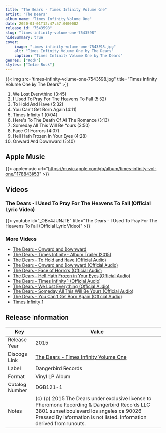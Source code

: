 ```yaml
---
title: "The Dears - Times Infinity Volume One"
artist: "The Dears"
album_name: "Times Infinity Volume One"
date: 2020-08-01T12:47:57.000000Z
release_id: "7543598"
slug: "times-infinity-volume-one-7543598"
hideSummary: true
cover:
    image: "times-infinity-volume-one-7543598.jpg"
    alt: "Times Infinity Volume One by The Dears"
    caption: "Times Infinity Volume One by The Dears"
genres: ["Rock"]
styles: ["Indie Rock"]
---
```


{{< img src="times-infinity-volume-one-7543598.jpg" title="Times Infinity Volume One by The Dears" >}}

<!-- section break -->

1. We Lost Everything (3:45)
2. I Used To Pray For The Heavens To Fall (5:32)
3. To Hold And Have (5:32)
4. You Can't Get Born Again (4:11)
5. Times Infinity 1 (0:04)
6. Here's To The Death Of All The Romance (3:13)
7. Someday All This Will Be Yours (3:50)
8. Face Of Horrors (4:07)
9. Hell Hath Frozen In Your Eyes (4:28)
10. Onward And Downward (3:40)

<!-- section break -->




## Apple Music
{{< applemusic url="https://music.apple.com/gb/album/times-infinity-vol-one/1178843853" >}}





## Videos
### The Dears - I Used To Pray For The Heavens To Fall (Official Lyric Video)
{{< youtube id="_OBe4JUNJTE" title="The Dears - I Used To Pray For The Heavens To Fall (Official Lyric Video)" >}}<br>

### More Videos

- [The Dears - Onward and Downward](https://www.youtube.com/watch?v=eYQNyqAGt-o)
- [The Dears - Times Infinity - Album Trailer (2015)](https://www.youtube.com/watch?v=cIPbYM4wlH4)
- [The Dears - To Hold and Have (Official Audio)](https://www.youtube.com/watch?v=24dTmS9FFxo)
- [The Dears - Onward and Downward (Official Audio)](https://www.youtube.com/watch?v=xO-QMe6lVdE)
- [The Dears - Face of Horrors (Official Audio)](https://www.youtube.com/watch?v=MGHcEzxny8Q)
- [The Dears - Hell Hath Frozen in Your Eyes (Official Audio)](https://www.youtube.com/watch?v=k_qxSErrmSs)
- [The Dears - Times Infinity 1 (Official Audio)](https://www.youtube.com/watch?v=CySo76hPUks)
- [The Dears - We Lost Everything (Official Audio)](https://www.youtube.com/watch?v=PuwRkHZXJMY)
- [The Dears - Someday All This Will Be Yours (Official Audio)](https://www.youtube.com/watch?v=8VWz2gIHCEU)
- [The Dears - You Can't Get Born Again (Official Audio)](https://www.youtube.com/watch?v=ClLQADLUZQc)
- [Times Infinity 1](https://www.youtube.com/watch?v=hYs4_Lt1ff0)


## Release Information
|  Key           | Value                                                |
| ---------------| ---------------------------------------------------- |
| Release Year   | 2015                                   |
| Discogs Link   | [The Dears - Times Infinity Volume One](https://www.discogs.com/release/7543598-The-Dears-Times-Infinity-Volume-One) |
| Label          | Dangerbird Records |
| Format         | Vinyl LP Album |
| Catalog Number | DGB121-1 |
| Notes | (c) (p) 2015 The Dears under exclusive license to Pheromone Recording & Dangerbird Records LLC 3801 sunset boulevard los angeles ca 90026  Pressed By information is not listed. Information derived from runouts.  |
